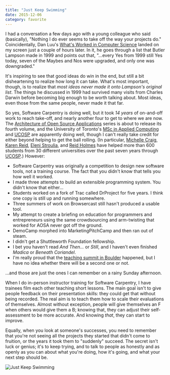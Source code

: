 ```yaml
---
title: "Just Keep Swimming"
date: 2015-12-06
category: favorite
---
```

<p>
  I had a conversation a few days ago with a young colleague who said (basically),
  "Nothing I do ever seems to take off the way your projects do."
  Coincidentally,
  Dan Luu's
  <a href="http://danluu.com/butler-lampson-1999/">What's Worked in Computer Science</a>
  landed on my screen just a couple of hours later.
  In it,
  he goes through a list that Butler Lampson made in 1999
  and points out that, "…every Yes from 1999 still Yes today,
  seven of the Maybes and Nos were upgraded,
  and only one was downgraded."
</p>
<p>
  It's inspiring to see that good ideas do win in the end,
  but still a bit disheartening to realize how long it can take.
  What's most important,
  though,
  is to realize that <em>most ideas never made it onto Lampson's original list</em>.
  The things he discussed in 1999 had survived many visits from Charles Darwin
  before becoming big enough to be worth talking about.
  Most ideas,
  even those from the same people,
  never made it that far.
</p>
<p>
  So yes,
  Software Carpentry is doing well,
  but it took <em>14 years</em> of on-and-off work to reach take-off,
  and nearly another four to get to where we are now.
  The <a href="http://aosabook.org">Architecture of Open Source Applications</a> series
  is about to release its fourth volume,
  and the University of Toronto's
  <a href="http://web.cs.toronto.edu/Graduate/prospective_gradwhy/mscac.htm">MSc in Applied Computing</a>
  and <a href="http://ucosp.ca/">UCOSP</a> are apparently doing well,
  though I can't really take credit for either beyond helping to get the ball rolling.
  (In particular,
  <a href="http://www.cs.toronto.edu/~mcraig/">Michelle Craig</a>,
  <a href="http://www.cs.toronto.edu/~reid/">Karen Reid</a>,
  <a href="https://webdocs.cs.ualberta.ca/~stroulia/">Eleni Stroulia</a>,
  and <a href="https://www.cs.ubc.ca/people/reid-holmes">Reid Holmes</a>
  have helped more than 600 students from 30 different universities over the past seven years
  through <a href="http://ucosp.ca/">UCOSP</a>.)
  However:
</p>
<ul>
  <li>
    Software Carpentry was originally a competition to design new software tools,
    not a training course.
    The fact that you didn't know that tells you how well it worked.
  </li>
  <li>
    I made three attempts to build an extensible programming system.
    You didn't know that either…
  </li>
  <li>
    Students worked on a fork of Trac called DrProject for five years.
    I think one copy is still up and running somewhere.
  </li>
  <li>
    Three summers of work on Browsercast still hasn't produced a usable tool.
  </li>
  <li>
    My attempt to create a briefing on education for programmers and entrepreneurs
    using the same crowdsourcing and arm-twisting that worked for AOSA
    never got off the ground.
  </li>
  <li>
    DemoCamp morphed into MarketingPitchCamp and then ran out of steam.
  </li>
  <li>
    I didn't get a Shuttleworth Foundation fellowship.
  </li>
  <li>
    I bet you haven't read <em>And Then…</em>
    or <em>Still</em>,
    and I haven't even finished <em>Madica</em>
    or <em>Beneath Coriandel</em>.
  </li>
  <li>
    I'm really proud that
    the <a href="@root/2015/06/12/teaching-tech-together/">teaching summit in Boulder</a> happened,
    but I have no idea whether there will be a second one or not.
  </li>
</ul>
<p>
  …and those are just the ones I can remember on a rainy Sunday afternoon.
</p>
<p>
  When I do in-person instructor training for Software Carpentry,
  I have trainees film each other teaching short lessons.
  The main goal isn't to give people feedback on their presentation skills:
  they could get that without being recorded.
  The real aim is to teach them how to scale their evaluations of themselves.
  Almost without exception,
  people will give themselves an F when others would give them a B;
  knowing that,
  they can adjust their self-assessment to be more accurate.
  And knowing <em>that</em>,
  they can start to improve.
</p>
<p>
  Equally,
  when you look at someone's successes,
  you need to remember that you're not seeing all the projects they started that didn't come to fruition,
  or the years it took them to "suddenly" succeed.
  The secret isn't luck or genius;
  it's to keep trying,
  and to talk to people as honestly and as openly as you can about what you're doing,
  how it's going,
  and what your next step should be.
</p>
<p>
  <img src="@root/files/2015/12/just-keep-swimming.jpg" alt="Just Keep Swimming" class="centered">
</p>
